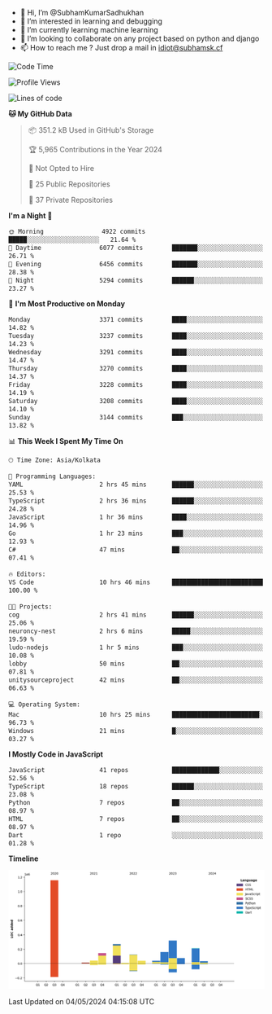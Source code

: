 - 👋 Hi, I’m @SubhamKumarSadhukhan
- 👀 I’m interested in learning and debugging
- 🌱 I’m currently learning machine learning
- 💞️ I’m looking to collaborate on any project based on python and django
- 📫 How to reach me ?
      Just drop a mail in idiot@subhamsk.cf

<!---
SubhamKumarSadhukhan/SubhamKumarSadhukhan is a ✨ special ✨ repository because its `README.md` (this file) appears on your GitHub profile.
You can click the Preview link to take a look at your changes.
--->


<!--START_SECTION:waka-->
![Code Time](http://img.shields.io/badge/Code%20Time-2%2C147%20hrs%2031%20mins-blue)

![Profile Views](http://img.shields.io/badge/Profile%20Views-1-blue)

![Lines of code](https://img.shields.io/badge/From%20Hello%20World%20I%27ve%20Written-2.6%20million%20lines%20of%20code-blue)

**🐱 My GitHub Data** 

> 📦 351.2 kB Used in GitHub's Storage 
 > 
> 🏆 5,965 Contributions in the Year 2024
 > 
> 🚫 Not Opted to Hire
 > 
> 📜 25 Public Repositories 
 > 
> 🔑 37 Private Repositories 
 > 
**I'm a Night 🦉** 

```text
🌞 Morning                4922 commits        █████░░░░░░░░░░░░░░░░░░░░   21.64 % 
🌆 Daytime                6077 commits        ███████░░░░░░░░░░░░░░░░░░   26.71 % 
🌃 Evening                6456 commits        ███████░░░░░░░░░░░░░░░░░░   28.38 % 
🌙 Night                  5294 commits        ██████░░░░░░░░░░░░░░░░░░░   23.27 % 
```
📅 **I'm Most Productive on Monday** 

```text
Monday                   3371 commits        ████░░░░░░░░░░░░░░░░░░░░░   14.82 % 
Tuesday                  3237 commits        ████░░░░░░░░░░░░░░░░░░░░░   14.23 % 
Wednesday                3291 commits        ████░░░░░░░░░░░░░░░░░░░░░   14.47 % 
Thursday                 3270 commits        ████░░░░░░░░░░░░░░░░░░░░░   14.37 % 
Friday                   3228 commits        ████░░░░░░░░░░░░░░░░░░░░░   14.19 % 
Saturday                 3208 commits        ████░░░░░░░░░░░░░░░░░░░░░   14.10 % 
Sunday                   3144 commits        ███░░░░░░░░░░░░░░░░░░░░░░   13.82 % 
```


📊 **This Week I Spent My Time On** 

```text
🕑︎ Time Zone: Asia/Kolkata

💬 Programming Languages: 
YAML                     2 hrs 45 mins       ██████░░░░░░░░░░░░░░░░░░░   25.53 % 
TypeScript               2 hrs 36 mins       ██████░░░░░░░░░░░░░░░░░░░   24.28 % 
JavaScript               1 hr 36 mins        ████░░░░░░░░░░░░░░░░░░░░░   14.96 % 
Go                       1 hr 23 mins        ███░░░░░░░░░░░░░░░░░░░░░░   12.93 % 
C#                       47 mins             ██░░░░░░░░░░░░░░░░░░░░░░░   07.41 % 

🔥 Editors: 
VS Code                  10 hrs 46 mins      █████████████████████████   100.00 % 

🐱‍💻 Projects: 
cog                      2 hrs 41 mins       ██████░░░░░░░░░░░░░░░░░░░   25.06 % 
neuroncy-nest            2 hrs 6 mins        █████░░░░░░░░░░░░░░░░░░░░   19.59 % 
ludo-nodejs              1 hr 5 mins         ███░░░░░░░░░░░░░░░░░░░░░░   10.08 % 
lobby                    50 mins             ██░░░░░░░░░░░░░░░░░░░░░░░   07.81 % 
unitysourceproject       42 mins             ██░░░░░░░░░░░░░░░░░░░░░░░   06.63 % 

💻 Operating System: 
Mac                      10 hrs 25 mins      ████████████████████████░   96.73 % 
Windows                  21 mins             █░░░░░░░░░░░░░░░░░░░░░░░░   03.27 % 
```

**I Mostly Code in JavaScript** 

```text
JavaScript               41 repos            █████████████░░░░░░░░░░░░   52.56 % 
TypeScript               18 repos            ██████░░░░░░░░░░░░░░░░░░░   23.08 % 
Python                   7 repos             ██░░░░░░░░░░░░░░░░░░░░░░░   08.97 % 
HTML                     7 repos             ██░░░░░░░░░░░░░░░░░░░░░░░   08.97 % 
Dart                     1 repo              ░░░░░░░░░░░░░░░░░░░░░░░░░   01.28 % 
```



**Timeline**

![Lines of Code chart](https://raw.githubusercontent.com/SubhamKumarSadhukhan/SubhamKumarSadhukhan/main/assets/bar_graph.png)


 Last Updated on 04/05/2024 04:15:08 UTC
<!--END_SECTION:waka-->
